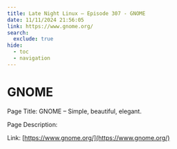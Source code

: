 ```yaml
---
title: Late Night Linux – Episode 307 - GNOME
date: 11/11/2024 21:56:05
link: https://www.gnome.org/
search:
  exclude: true
hide:
  - toc
  - navigation
---
```


# GNOME

Page Title: GNOME – Simple, beautiful, elegant.

Page Description:  

Link: [https://www.gnome.org/](https://www.gnome.org/)
